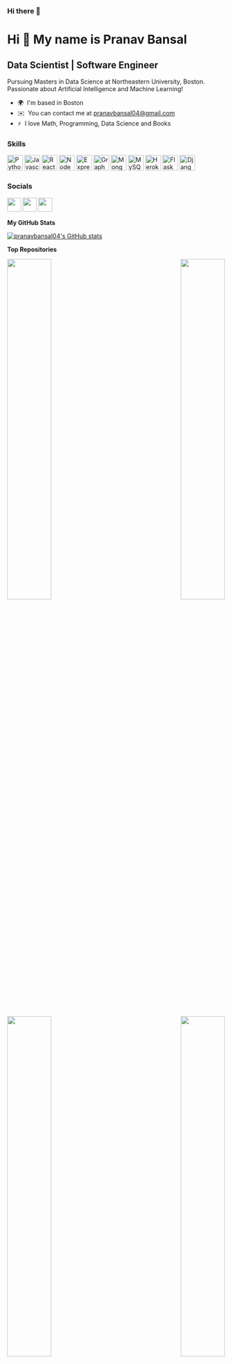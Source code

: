 ### Hi there 👋

<!--
**PranavBansal04/PranavBansal04** is a ✨ _special_ ✨ repository because its `README.md` (this file) appears on your GitHub profile.

Here are some ideas to get you started:

- 🔭 I’m currently working on ...
- 🌱 I’m currently learning ...
- 👯 I’m looking to collaborate on ...
- 🤔 I’m looking for help with ...
- 💬 Ask me about ...
- 📫 How to reach me: ...
- 😄 Pronouns: ...
- ⚡ Fun fact: ...
-->

Hi 👋 My name is Pranav Bansal
==============================

Data Scientist | Software Engineer
----------------------------------

Pursuing Masters in Data Science at Northeastern University, Boston. Passionate about Artificial Intelligence and Machine Learning!

*   🌍  I'm based in Boston
*   ✉️  You can contact me at [pranavbansal04@gmail.com](mailto:pranavbansal04@gmail.com)
*   ⚡  I love Math, Programming, Data Science and Books

### Skills

<p align="left">
    <a href="https://www.python.org/" target="_blank" rel="noreferrer"><img src="https://raw.githubusercontent.com/danielcranney/readme-generator/main/public/icons/skills/python-colored.svg" width="36" height="36" alt="Python" /></a>
    <a href="https://developer.mozilla.org/en-US/docs/Web/JavaScript" target="_blank" rel="noreferrer"><img src="https://raw.githubusercontent.com/danielcranney/readme-generator/main/public/icons/skills/javascript-colored.svg" width="36" height="36" alt="Javascript" /></a>
    <!-- <a href="https://www.oracle.com/java/" target="_blank" rel="noreferrer"><img src="https://raw.githubusercontent.com/danielcranney/readme-generator/main/public/icons/skills/java-colored.svg" width="36" height="36" alt="Java" /></a> -->
    <!-- <a href="https://developer.mozilla.org/en-US/docs/Glossary/HTML5" target="_blank" rel="noreferrer"><img src="https://raw.githubusercontent.com/danielcranney/readme-generator/main/public/icons/skills/html5-colored.svg" width="36" height="36" alt="HTML5" /></a> -->
    <a href="https://reactjs.org/" target="_blank" rel="noreferrer"><img src="https://raw.githubusercontent.com/danielcranney/readme-generator/main/public/icons/skills/react-colored.svg" width="36" height="36" alt="React" /></a>
    <!-- <a href="https://jquery.com/" target="_blank" rel="noreferrer"><img src="https://raw.githubusercontent.com/danielcranney/readme-generator/main/public/icons/skills/jquery-colored.svg" width="36" height="36" alt="JQuery" /></a> -->
    <!-- <a href="https://getbootstrap.com/" target="_blank" rel="noreferrer"><img src="https://raw.githubusercontent.com/danielcranney/readme-generator/main/public/icons/skills/bootstrap-colored.svg" width="36" height="36" alt="Bootstrap" /></a> -->
    <!-- <a href="https://mui.com/" target="_blank" rel="noreferrer"><img src="https://raw.githubusercontent.com/danielcranney/readme-generator/main/public/icons/skills/materialui-colored.svg" width="36" height="36" alt="Material UI" /></a> -->
    <!-- <a href="https://redux.js.org/" target="_blank" rel="noreferrer"><img src="https://raw.githubusercontent.com/danielcranney/readme-generator/main/public/icons/skills/redux-colored.svg" width="36" height="36" alt="Redux" /></a> -->
    <a href="https://nodejs.org/en/" target="_blank" rel="noreferrer"><img src="https://raw.githubusercontent.com/danielcranney/readme-generator/main/public/icons/skills/nodejs-colored.svg" width="36" height="36" alt="NodeJS" /></a>
    <a href="https://expressjs.com/" target="_blank" rel="noreferrer"><img src="https://raw.githubusercontent.com/danielcranney/readme-generator/main/public/icons/skills/express-colored-dark.svg" width="36" height="36" alt="Express" /></a>
    <a href="https://graphql.org/" target="_blank" rel="noreferrer"><img src="https://raw.githubusercontent.com/danielcranney/readme-generator/main/public/icons/skills/graphql-colored.svg" width="36" height="36" alt="GraphQL" /></a>
    <a href="https://www.mongodb.com/" target="_blank" rel="noreferrer"><img src="https://raw.githubusercontent.com/danielcranney/readme-generator/main/public/icons/skills/mongodb-colored.svg" width="36" height="36" alt="MongoDB" /></a>
    <a href="https://www.mysql.com/" target="_blank" rel="noreferrer"><img src="https://raw.githubusercontent.com/danielcranney/readme-generator/main/public/icons/skills/mysql-colored.svg" width="36" height="36" alt="MySQL" /></a>
    <!-- <a href="https://www.postgresql.org/" target="_blank" rel="noreferrer"><img src="https://raw.githubusercontent.com/danielcranney/readme-generator/main/public/icons/skills/postgresql-colored.svg" width="36" height="36" alt="PostgreSQL" /></a> -->
    <a href="https://www.heroku.com/" target="_blank" rel="noreferrer"><img src="https://raw.githubusercontent.com/danielcranney/readme-generator/main/public/icons/skills/heroku-colored.svg" width="36" height="36" alt="Heroku" /></a>
    <a href="https://flask.palletsprojects.com/en/2.0.x/" target="_blank" rel="noreferrer"><img src="https://raw.githubusercontent.com/danielcranney/readme-generator/main/public/icons/skills/flask-colored-dark.svg" width="36" height="36" alt="Flask" /></a>
    <a href="https://www.djangoproject.com/" target="_blank" rel="noreferrer"><img src="https://raw.githubusercontent.com/danielcranney/readme-generator/main/public/icons/skills/django-colored-dark.svg" width="36" height="36" alt="Django" /></a>

</p>
                    
### Socials

<p align="left">
    <a href="https://www.github.com/pranavbansal04" target="_blank" rel="noreferrer"><img src="https://raw.githubusercontent.com/danielcranney/readme-generator/main/public/icons/socials/github-dark.svg" width="32" height="32" /></a>
    <a href="http://www.instagram.com/pranbansal" target="_blank" rel="noreferrer"><img src="https://raw.githubusercontent.com/danielcranney/readme-generator/main/public/icons/socials/instagram.svg" width="32" height="32" /></a>
    <a href="https://www.linkedin.com/in/bansal-pranav" target="_blank" rel="noreferrer"><img src="https://raw.githubusercontent.com/danielcranney/readme-generator/main/public/icons/socials/linkedin.svg" width="32" height="32" /></a>
</p>
  
<!-- ### Badges -->

<b>My GitHub Stats</b>

<a href="http://www.github.com/pranavbansal04"><img src="https://github-readme-stats.vercel.app/api?username=pranavbansal04&show_icons=true&hide=issues,&count_private=true&title_color=6366f1&text_color=ffffff&icon_color=ef4444&bg_color=000000&hide_border=true&show_icons=true" alt="pranavbansal04's GitHub stats" /></a>

<b>Top Repositories</b>

<!-- MAKE SURE TO ADD THE RESPOSITORY NAMES IN LOWERCASE OTHERWISE THE API FAILS TO FETCH THE DESCRIPTIONS -->

<div width="100%" align="center">

  <a href="https://github.com/pranavbansal04/ai-final-project" align="left"><img align="left" width="45%" src="https://github-readme-stats.vercel.app/api/pin/?username=pranavbansal04&repo=ai-fina-project&title_color=6366f1&text_color=ffffff&icon_color=ef4444&bg_color=000000&hide_border=true&locale=en" /></a>

  <a href="https://github.com/pranavbansal04/UK-Charities-Network-Analysis" align="right"><img align="right" width="45%" src="https://github-readme-stats.vercel.app/api/pin/?username=pranavbansal04&repo=uk-charities-network-analysis&title_color=6366f1&text_color=ffffff&icon_color=ef4444&bg_color=000000&hide_border=true&locale=en" /></a>

</div>

<br />
<br />
<br />
<br />
<br />
<br />
<br />

<div width="100%" align="Center">
  <a href="https://github.com/pranavbansal04/Identifying-Potential-Customers" align="left"><img align="left" width="45%" src="https://github-readme-stats.vercel.app/api/pin/?username=pranavbansal04&repo=identifying-potential-customers&title_color=6366f1&text_color=ffffff&icon_color=ef4444&bg_color=000000&hide_border=true&locale=en" /></a>
  <a href="https://github.com/pranavbansal04/Indian-Sign-Language-Recognition" align="right"><img align="right" width="45%" src="https://github-readme-stats.vercel.app/api/pin/?username=pranavbansal04&repo=indian-sign-language-recognition&title_color=6366f1&text_color=ffffff&icon_color=ef4444&bg_color=000000&hide_border=true&locale=en" /></a>
</div>

<br />
<br />
<br />
<br />
<br />
<br />
<br />
<br />
<br />




<!-- <div width="100%" align="left" color="white">
  <h2 align-"left">Support Me<h2>
</div> -->


<a href="https://www.buymeacoffee.com/pranavbansal"><img src="https://cdn.buymeacoffee.com/buttons/v2/default-yellow.png" width="200" /></a>

